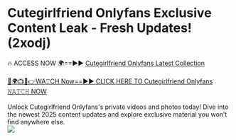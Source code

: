 # Cutegirlfriend Onlyfans Exclusive Content Leak - Fresh Updates! (2xodj)

🔥 ACCESS NOW 🌍==►► <a href="https://tinyurl.com/kvy9nzfs" rel="nofollow">Cutegirlfriend Onlyfans Latest Collection</a>
<br><br>
[🔴🌍📺📱👉WA𝚃CH Now==►► CLICK HERE TO Cutegirlfriend Onlyfans 𝚆𝙰𝚃𝙲𝙷 NOW](https://tinyurl.com/kvy9nzfs)
<br><br>
Unlock Cutegirlfriend Onlyfans's private videos and photos today! Dive into the newest 2025 content updates and explore exclusive material you won’t find anywhere else.
<br>
<a href="https://tinyurl.com/kvy9nzfs" rel="nofollow" data-target="animated-image.originalLink"><img src="https://camo.githubusercontent.com/8a4f000d20f83aca3bf7ec5f350d767afa0574a8a352519fd8cfa583a6f93a33/68747470733a2f2f692e696d6775722e636f6d2f644a486b345a712e676966" data-canonical-src="https://i.imgur.com/dJHk4Zq.gif" style="max-width: 100%; display: inline-block;" data-target="animated-image.originalImage"></a>
<br>
